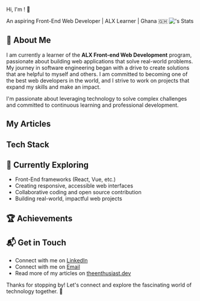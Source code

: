 Hi, I'm <Jedidiah Anarfi>! 👋

An aspiring Front-End Web Developer | ALX Learner | Ghana 🇬🇭
![<KwekuAnarfi25>'s Stats](https://github-readme-stats.vercel.app/api?username=<username>&theme=vue-dark&show_icons=true&hide_border=true&count_private=true)

## 🚀 About Me

I am currently a learner of the **ALX Front-end Web Development** program, passionate about building web applications that solve real-world problems. My journey in software engineering began with a drive to create solutions that are helpful to myself and others. I am committed to becoming one of the best web developers in the world, and I strive to work on projects that expand my skills and make an impact.

I'm passionate about leveraging technology to solve complex challenges and committed to continuous learning and professional development.

## My Articles



## Tech Stack


## 🌱 Currently Exploring

- Front-End frameworks (React, Vue, etc.)
- Creating responsive, accessible web interfaces
- Collaborative coding and open source contribution
- Building real-world, impactful web projects

 ## 🏆 Achievements




## 📬 Get in Touch

- Connect with me on [LinkedIn](https://www.linkedin.com/in/jedidiahanarfi)
- Connect with me on [Email](janarfi25@gmail.com)
- Read more of my articles on [theenthusiast.dev](https://theenthusiast.dev)

Thanks for stopping by! Let's connect and explore the fascinating world of technology together. 🚀



<!--

Here are some ideas to get you started:

- 🔭 I’m currently working on ...
- 🌱 I’m currently learning ...
- 👯 I’m looking to collaborate on ...
- 🤔 I’m looking for help with ...
- 💬 Ask me about ...
- 📫 How to reach me: ...
- 😄 Pronouns: ...
- ⚡ Fun fact: ...
-->
